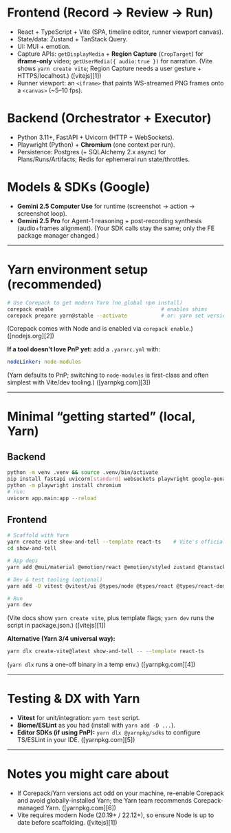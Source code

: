 # Frontend (Record → Review → Run)

* React + TypeScript + Vite (SPA, timeline editor, runner viewport canvas).
* State/data: Zustand + TanStack Query.
* UI: MUI + emotion.
* Capture APIs: `getDisplayMedia` + **Region Capture** (`CropTarget`) for **iframe-only** video; `getUserMedia({ audio:true })` for narration. (Vite shows `yarn create vite`; Region Capture needs a user gesture + HTTPS/localhost.) ([vitejs][1])
* Runner viewport: an `<iframe>` that paints WS-streamed PNG frames onto a `<canvas>` (~5–10 fps).

# Backend (Orchestrator + Executor)

* Python 3.11+, FastAPI + Uvicorn (HTTP + WebSockets).
* Playwright (Python) + **Chromium** (one context per run).
* Persistence: Postgres (+ SQLAlchemy 2.x async) for Plans/Runs/Artifacts; Redis for ephemeral run state/throttles.

# Models & SDKs (Google)

* **Gemini 2.5 Computer Use** for runtime (screenshot → action → screenshot loop).
* **Gemini 2.5 Pro** for Agent-1 reasoning + post-recording synthesis (audio+frames alignment).
  (Your SDK calls stay the same; only the FE package manager changed.)

---

# Yarn environment setup (recommended)

```bash
# Use Corepack to get modern Yarn (no global npm install)
corepack enable                                   # enables shims
corepack prepare yarn@stable --activate           # or: yarn set version stable
```

(Corepack comes with Node and is enabled via `corepack enable`.) ([nodejs.org][2])

**If a tool doesn’t love PnP yet:** add a `.yarnrc.yml` with:

```yaml
nodeLinker: node-modules
```

(Yarn defaults to PnP; switching to `node-modules` is first-class and often simplest with Vite/dev tooling.) ([yarnpkg.com][3])

---

# Minimal “getting started” (local, Yarn)

## Backend

```bash
python -m venv .venv && source .venv/bin/activate
pip install fastapi uvicorn[standard] websockets playwright google-genai SQLAlchemy psycopg[binary] redis
python -m playwright install chromium
# run:
uvicorn app.main:app --reload
```

## Frontend

```bash
# Scaffold with Yarn
yarn create vite show-and-tell --template react-ts    # Vite's official quickstart supports yarn create
cd show-and-tell

# App deps
yarn add @mui/material @emotion/react @emotion/styled zustand @tanstack/react-query

# Dev & test tooling (optional)
yarn add -D vitest @vitest/ui @types/node @types/react @types/react-dom eslint

# Run
yarn dev
```

(Vite docs show `yarn create vite`, plus template flags; `yarn dev` runs the script in package.json.) ([vitejs][1])

**Alternative (Yarn 3/4 universal way):**

```bash
yarn dlx create-vite@latest show-and-tell -- --template react-ts
```

(`yarn dlx` runs a one-off binary in a temp env.) ([yarnpkg.com][4])

---

# Testing & DX with Yarn

* **Vitest** for unit/integration: `yarn test` script.
* **Biome/ESLint** as you had (install with `yarn add -D ...`).
* **Editor SDKs (if using PnP):** `yarn dlx @yarnpkg/sdks` to configure TS/ESLint in your IDE. ([yarnpkg.com][5])

---

# Notes you might care about

* If Corepack/Yarn versions act odd on your machine, re-enable Corepack and avoid globally-installed Yarn; the Yarn team recommends Corepack-managed Yarn. ([yarnpkg.com][6])
* Vite requires modern Node (20.19+ / 22.12+), so ensure Node is up to date before scaffolding. ([vitejs][1])